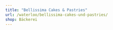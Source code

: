 ```yaml
---
title: "Bellissima Cakes & Pastries"
url: /waterloo/bellissima-cakes-und-pastries/
shop: Bäckerei
---
```

